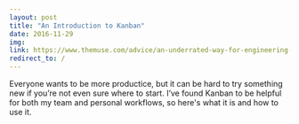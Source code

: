 ```yaml
---
layout: post
title: "An Introduction to Kanban"
date: 2016-11-29
img: 
link: https://www.themuse.com/advice/an-underrated-way-for-engineering-teams-to-improve-their-workflow
redirect_to: /
---
```

Everyone wants to be more productice, but it can be hard to try something new if you’re not even sure where to start. I’ve found Kanban to be helpful for both my team and personal workflows, so here's what it is and how to use it.
